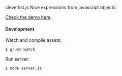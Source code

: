 cleverlist.js
Nice expressions from javascript objects.

[Check the demo here](http://codepen.io/kandebonfim/pen/pydMwv).

#### Development
Watch and compile assets:
```{r, engine='bash'}
$ grunt watch
```

Run server:
```{r, engine='bash'}
$ node server.js
```
